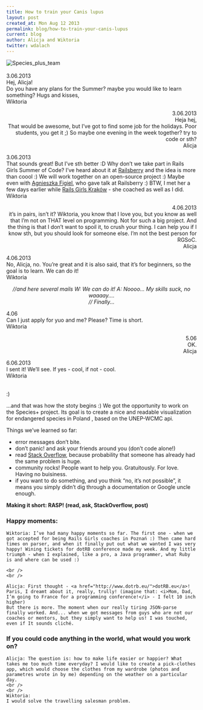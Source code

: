 ```yaml
---
title: How to train your Canis lupus
layout: post
created_at: Mon Aug 12 2013
permalink: blog/how-to-train-your-canis-lupus
current: blog
author: Alicja and Wiktoria
twitter: wdalach
---
```

<img src="https://dl.dropboxusercontent.com/u/29030168/rgsoc_team.gif" alt="Species_plus_team" />
<br />
<br />

<div class="mails">
3.06.2013<br />
Hej, Alicja!<br />
Do you have any plans for the Summer? maybe you would like to learn something?
Hugs and kisses,<br />
Wiktoria

<p style="text-align: right">
3.06.2013<br />
Heja hej,<br />
That would be awesome, but I’ve got to find some job for the holidays. Poor students, you get it ;) So maybe one evening in the week together? try to code or sth?<br />
Alicja</p>

3.06.2013<br />
That sounds great! But I’ve sth better :D Why don’t we take part in Rails Girls Summer of Code? I’ve heard about it at <a href="http://www.railsberry.com/">Railsberry</a> and the idea is more than coool :) We will work together on an open-source project :) Maybe even with <a href="https://twitter.com/agnessa480">Agnieszka Figiel</a>, who gave talk at Railsberry :) BTW, I met her a few days earlier while <a href="http://railsgirls.com/krakow2013">Rails Girls Kraków</a> - she coached as well as I did.<br />
Wiktoria

<p style="text-align: right">
4.06.2013<br />
it’s in pairs, isn’t it? Wiktoria, you know that I love you, but you know as well that I’m not on THAT level on programming. Not for such a big project. And the thing is that I don’t want to spoil it, to crush your thing. I can help you if I know sth, but you should look for someone else. I’m not the best person for RGSoC.<br />
Alicja</p>

4.06.2013<br />
No, Alicja, no. You’re great and it is also said, that it’s for beginners, so the goal is to learn. We can do it!<br />
Wiktoria

<p style="text-align: center"><i>
//and here several mails W: We can do it! A: Noooo... My skills suck, no waaaay....<br />
// Finally...</i></p>

4.06<br />
Can I just apply for yuo and me? Please? Time is short.<br />
Wiktoria

<p style="text-align: right">
5.06<br />
OK.<br />
Alicja
</p>
6.06.2013<br />
I sent it! We’ll see. If yes - cool, if not - cool.<br />
Wiktoria
</div>
<br />

<div class="content">

  :)

  ...and that was how the stoty begins :) We got the opportunity to work on the Species+ project. Its goal is to create a nice and readable visualization for endangered species in Poland , based on the UNEP-WCMC api.<br />

  Things we’ve learned so far:
  <ul>
    <li> error messages don’t bite.</li>
    <li> don’t panic! and ask your friends around you (don’t code alone!) </li>
    <li> read <a href="stackoverflow.com">Stack Overflow</a>, because probability that someone has already had the same problem is huge.</li>
    <li> community rocks! People want to help you. Gratuitously. For love. Having no buisiness.</li>
    <li> if you want to do something, and you think “no, it’s not possible”, it means you simply didn’t dig through a documentation or Google uncle enough. </li>
  </ul>

  <strong> Making it short: RASP! (read, ask, StackOverflow, post) </strong>


  <div class="happy_moments">
    <h3> Happy moments: </h3>

    Wiktoria: I’ve had many happy moments so far. The first one - when we got accepted for being Rails Girls coaches in Poznań :) Then came hard times on parser, and when it finally put out what we wanted I was very happy! Wining tickets for dotRB conference made my week. And my little triumph - when I explained, like a pro, a Java programmer, what Ruby is and where can be used :)

    <br />
    <br />

    Alicja: First thought - <a href="http://www.dotrb.eu/">dotRB.eu</a>! Paris, I dreamt about it, really, trully! (imagine that: <i>Mom, Dad, I’m going to France for a programming conference!</i> - I felt 10 inch higher)
    But there is more. The moment when our really tiring JSON-parse finally worked. And... when we got messages from guys who are not our coaches or mentors, but they simply want to help us! I was touched, even if It sounds cliché.
  </div>

  <div class="code_dream">
    <h3> If you could code anything in the world, what would you work on? </h3>

    Alicja: The question is: how to make life easier or happier? What takes me too much time everyday? I would like to create a pick-clothes app, which would choose the clothes from my wardrobe (photos and parametres wrote in by me) depending on the weather on a particular day.
    <br />
    <br />
    Wiktoria:
    I would solve the travelling salesman problem.
  </div>

</div>
